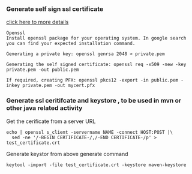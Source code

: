### Generate self sign ssl certificate

[click here to more details ](https://github.com/Azure/azure-xplat-cli/wiki/Getting-Self-Signed-SSL-Certificates-(.pem-and-.pfx))

```
Openssl
Install openssl package for your operating system. In google search you can find your expected installation command.

Generating a private key: openssl genrsa 2048 > private.pem

Generating the self signed certificate: openssl req -x509 -new -key private.pem -out public.pem

If required, creating PFX: openssl pkcs12 -export -in public.pem -inkey private.pem -out mycert.pfx
```

### Generate ssl ceritifcate and keystore , to be used in mvn or other java related activity

Get the cerificate from a server URL
```
echo | openssl s_client -servername NAME -connect HOST:POST |\ 
  sed -ne '/-BEGIN CERTIFICATE-/,/-END CERTIFICATE-/p' > test_certificate.crt
```
Generate keystor from above generate command
```
keytool -import -file test_certificate.crt -keystore maven-keystore
```
